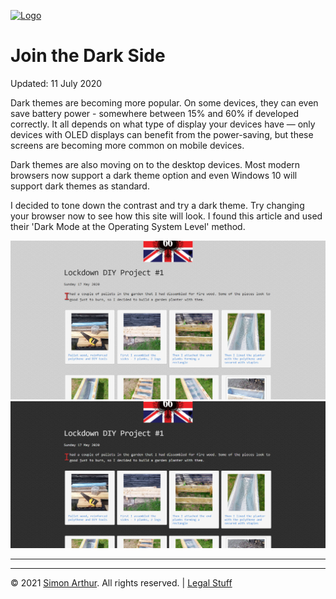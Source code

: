 <script src="https://www.simonarthur.co.uk/includes/scripts/md-page.js"></script>

[![Logo](https://www.simonarthur.co.uk/includes/images/anomis66_jack.png "Keep It Simple, Simon")][home]






Join the Dark Side
==================

Updated: 11 July 2020

Dark themes are becoming more popular. On some devices, they can even save battery power - somewhere between 15% and 60% if developed correctly. It all depends on what type of display your devices have — only devices with OLED displays can benefit from the power-saving, but these screens are becoming more common on mobile devices.

Dark themes are also moving on to the desktop devices. Most modern browsers now support a dark theme option and even Windows 10 will support dark themes as standard.

I decided to tone down the contrast and try a dark theme. Try changing your browser now to see how this site will look. I found this article and used their 'Dark Mode at the Operating System Level' method.

[![Light theme](2020-07-11-1.png "Example of the light theme")](2020-07-11-1.png)
[![Dark theme](2020-07-11-2.png "Example of the dark theme")](2020-07-11-2.png)






------

<ul id="myNavbar" class="columns"></ul>
<script src="https://www.simonarthur.co.uk/includes/scripts/navigation.news.js"></script>

------

&copy; 2021 [Simon Arthur][home].  All rights reserved. | [Legal Stuff][legal]

[home]: <https://www.simonarthur.co.uk/> "Keep It Simple, Simon"
[legal]: <https://www.simonarthur.co.uk/legal.html> "Legal Stuff"